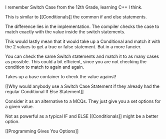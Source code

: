 I remember Switch Case from the 12th Grade, learning C++ I think. 

This is similar to [[Conditionals]] the common if and else statements. 

The difference lies in the implementation. The compiler checks the case to match exactly with the value inside the switch statements. 

This would lastly mean that it would take up a Conditional and match it with the 2 values to get a true or false statement. But in a more fancier. 

You can check the same Switch statements and match it to as many cases as possible. This could a bit efficient, since you are not checking the condition to match to again and again. 

Takes up a base container to check the value against!

[[Why would anybody use a Switch Case Statement if they already had the regular Conditional If Else Statement]]

Consider it as an alternative to a MCQs. They just give you a set options for a given value. 

Not as powerful as a typical IF and ELSE [[Conditionals]] might be a better option. 

[[Programming Gives You Options]]